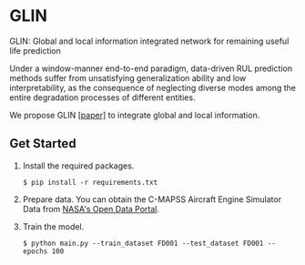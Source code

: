 # GLIN
GLIN: Global and local information integrated network for remaining useful life prediction

Under a window-manner end-to-end paradigm, data-driven RUL prediction methods suffer from unsatisfying generalization ability and low interpretability, as the consequence of neglecting diverse modes among the entire degradation processes of different entities.

We propose GLIN [[paper]](https://doi.org/10.1016/j.engappai.2023.106956) to integrate global and local information. 

## Get Started
1. Install the required packages.
   
   ``$ pip install -r requirements.txt``

2. Prepare data. You can obtain the C-MAPSS Aircraft Engine Simulator Data from [NASA's Open Data Portal](https://www.nasa.gov/content/prognostics-center-of-excellence-data-set-repository). 

3. Train the model.

   `$ python main.py --train_dataset FD001 --test_dataset FD001 --epochs 100`
